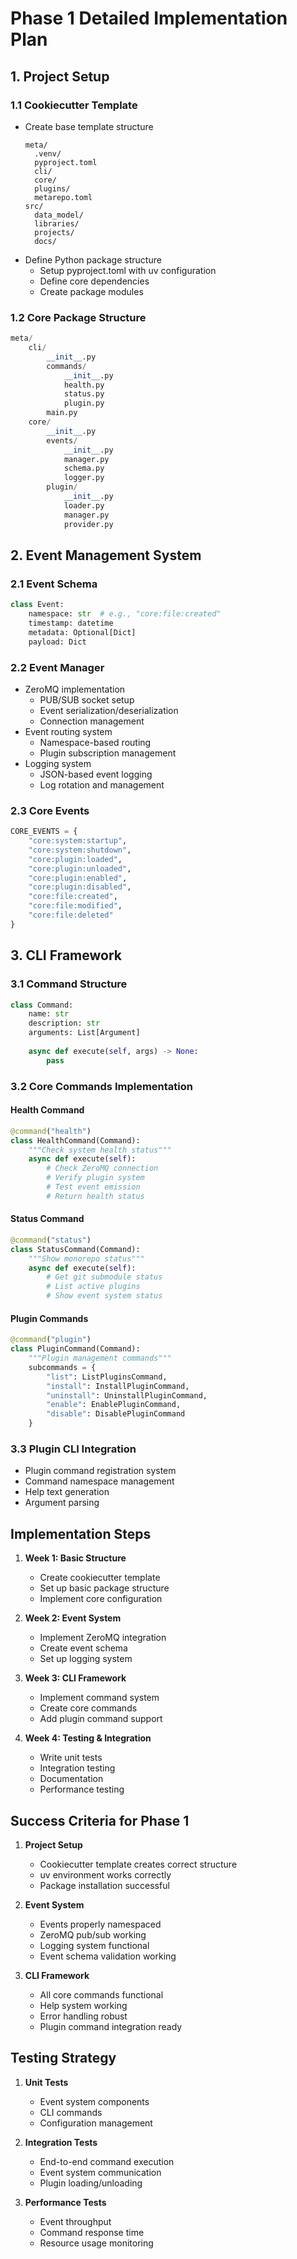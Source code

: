 # Phase 1 Detailed Implementation Plan

## 1. Project Setup

### 1.1 Cookiecutter Template
- Create base template structure
  ```
  meta/
    .venv/
    pyproject.toml
    cli/
    core/
    plugins/
    metarepo.toml
  src/
    data_model/
    libraries/
    projects/
    docs/
  ```
- Define Python package structure
  - Setup pyproject.toml with uv configuration
  - Define core dependencies
  - Create package modules

### 1.2 Core Package Structure
```python
meta/
    cli/
        __init__.py
        commands/
            __init__.py
            health.py
            status.py
            plugin.py
        main.py
    core/
        __init__.py
        events/
            __init__.py
            manager.py
            schema.py
            logger.py
        plugin/
            __init__.py
            loader.py
            manager.py
            provider.py
```

## 2. Event Management System

### 2.1 Event Schema
```python
class Event:
    namespace: str  # e.g., "core:file:created"
    timestamp: datetime
    metadata: Optional[Dict]
    payload: Dict
```

### 2.2 Event Manager
- ZeroMQ implementation
  - PUB/SUB socket setup
  - Event serialization/deserialization
  - Connection management
- Event routing system
  - Namespace-based routing
  - Plugin subscription management
- Logging system
  - JSON-based event logging
  - Log rotation and management

### 2.3 Core Events
```python
CORE_EVENTS = {
    "core:system:startup",
    "core:system:shutdown",
    "core:plugin:loaded",
    "core:plugin:unloaded",
    "core:plugin:enabled",
    "core:plugin:disabled",
    "core:file:created",
    "core:file:modified",
    "core:file:deleted"
}
```

## 3. CLI Framework

### 3.1 Command Structure
```python
class Command:
    name: str
    description: str
    arguments: List[Argument]
    
    async def execute(self, args) -> None:
        pass
```

### 3.2 Core Commands Implementation

#### Health Command
```python
@command("health")
class HealthCommand(Command):
    """Check system health status"""
    async def execute(self):
        # Check ZeroMQ connection
        # Verify plugin system
        # Test event emission
        # Return health status
```

#### Status Command
```python
@command("status")
class StatusCommand(Command):
    """Show monorepo status"""
    async def execute(self):
        # Get git submodule status
        # List active plugins
        # Show event system status
```

#### Plugin Commands
```python
@command("plugin")
class PluginCommand(Command):
    """Plugin management commands"""
    subcommands = {
        "list": ListPluginsCommand,
        "install": InstallPluginCommand,
        "uninstall": UninstallPluginCommand,
        "enable": EnablePluginCommand,
        "disable": DisablePluginCommand
    }
```

### 3.3 Plugin CLI Integration
- Plugin command registration system
- Command namespace management
- Help text generation
- Argument parsing

## Implementation Steps

1. **Week 1: Basic Structure**
   - Create cookiecutter template
   - Set up basic package structure
   - Implement core configuration

2. **Week 2: Event System**
   - Implement ZeroMQ integration
   - Create event schema
   - Set up logging system

3. **Week 3: CLI Framework**
   - Implement command system
   - Create core commands
   - Add plugin command support

4. **Week 4: Testing & Integration**
   - Write unit tests
   - Integration testing
   - Documentation
   - Performance testing

## Success Criteria for Phase 1

1. **Project Setup**
   - Cookiecutter template creates correct structure
   - uv environment works correctly
   - Package installation successful

2. **Event System**
   - Events properly namespaced
   - ZeroMQ pub/sub working
   - Logging system functional
   - Event schema validation working

3. **CLI Framework**
   - All core commands functional
   - Help system working
   - Error handling robust
   - Plugin command integration ready

## Testing Strategy

1. **Unit Tests**
   - Event system components
   - CLI commands
   - Configuration management

2. **Integration Tests**
   - End-to-end command execution
   - Event system communication
   - Plugin loading/unloading

3. **Performance Tests**
   - Event throughput
   - Command response time
   - Resource usage monitoring